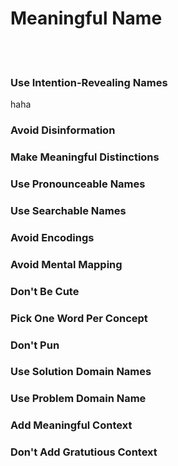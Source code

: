 # Meaningful Name
<br /> <br />
<h3>Use Intention-Revealing Names</h3>
<p>haha</p>
<h3>Avoid Disinformation</h3>
<h3>Make Meaningful Distinctions</h3>
<h3>Use Pronounceable Names</h3>
<h3>Use Searchable Names</h3>
<h3>Avoid Encodings</h3>
<h3>Avoid Mental Mapping</h3>
<h3>Don't Be Cute</h3>
<h3>Pick One Word Per Concept</h3>
<h3>Don't Pun</h3>
<h3>Use Solution Domain Names</h3>
<h3>Use Problem Domain Name</h3>
<h3>Add Meaningful Context</h3>
<h3>Don't Add Gratutious Context</h3>
